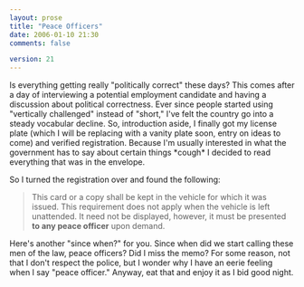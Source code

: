 ```yaml
---
layout: prose
title: "Peace Officers"
date: 2006-01-10 21:30
comments: false

version: 21
---
```


Is everything getting really "politically correct" these days? This comes after a day of interviewing a potential employment candidate and having a discussion about political correctness. Ever since people started using "vertically challenged" instead of "short," I've felt the country go into a steady vocabular decline. So, introduction aside, I finally got my license plate (which I will be replacing with a vanity plate soon, entry on ideas to come) and verified registration. Because I'm usually interested in what the government has to say about certain things \*cough\* I decided to read everything that was in the envelope.

So I turned the registration over and found the following:

> This card or a copy shall be kept in the vehicle for which it was issued. This requirement does not apply when the vehicle is left unattended. It need not be displayed, however, it must be presented **to any peace officer** upon demand.

Here's another "since when?" for you. Since when did we start calling these men of the law, peace officers? Did I miss the memo? For some reason, not that I don't respect the police, but I wonder why I have an eerie feeling when I say "peace officer." Anyway, eat that and enjoy it as I bid good night.
